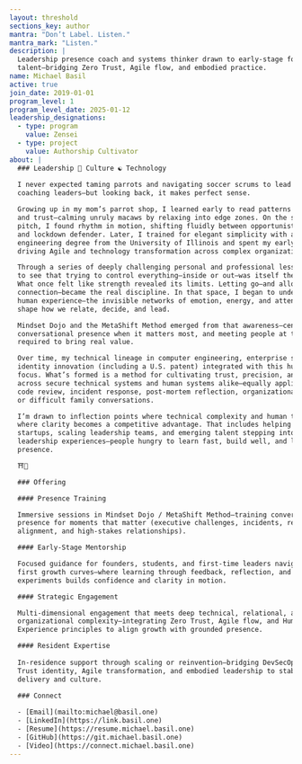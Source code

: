 ```yaml
---
layout: threshold
sections_key: author
mantra: "Don’t Label. Listen."
mantra_mark: "Listen."
description: |
  Leadership presence coach and systems thinker drawn to early-stage founders and emerging
  talent—bridging Zero Trust, Agile flow, and embodied practice.
name: Michael Basil
active: true
join_date: 2019-01-01
program_level: 1
program_level_date: 2025-01-12
leadership_designations:
  - type: program
    value: Zensei
  - type: project
    value: Authorship Cultivator
about: |
  ### Leadership 🌱 Culture ☯ Technology
  
  I never expected taming parrots and navigating soccer scrums to lead me to
  coaching leaders—but looking back, it makes perfect sense.

  Growing up in my mom’s parrot shop, I learned early to read patterns of tension
  and trust—calming unruly macaws by relaxing into edge zones. On the soccer
  pitch, I found rhythm in motion, shifting fluidly between opportunistic striker
  and lockdown defender. Later, I trained for elegant simplicity with a computer
  engineering degree from the University of Illinois and spent my early career
  driving Agile and technology transformation across complex organizations.

  Through a series of deeply challenging personal and professional lessons, I came
  to see that trying to control everything—inside or out—was itself the obstacle.
  What once felt like strength revealed its limits. Letting go—and allowing for
  connection—became the real discipline. In that space, I began to understand the
  human experience—the invisible networks of emotion, energy, and attention that
  shape how we relate, decide, and lead.

  Mindset Dojo and the MetaShift Method emerged from that awareness—centering on
  conversational presence when it matters most, and meeting people at the depth
  required to bring real value.

  Over time, my technical lineage in computer engineering, enterprise software, and
  identity innovation (including a U.S. patent) integrated with this human-systems
  focus. What’s formed is a method for cultivating trust, precision, and agility
  across secure technical systems and human systems alike—equally applicable in
  code review, incident response, post-mortem reflection, organizational change,
  or difficult family conversations.

  I’m drawn to inflection points where technical complexity and human tension meet—
  where clarity becomes a competitive advantage. That includes helping early-stage
  startups, scaling leadership teams, and emerging talent stepping into their first
  leadership experiences—people hungry to learn fast, build well, and lead with
  presence.

  ⛩️🌿

  ### Offering

  #### Presence Training

  Immersive sessions in Mindset Dojo / MetaShift Method—training conversational
  presence for moments that matter (executive challenges, incidents, retros,
  alignment, and high-stakes relationships).

  #### Early-Stage Mentorship

  Focused guidance for founders, students, and first-time leaders navigating their
  first growth curves—where learning through feedback, reflection, and small
  experiments builds confidence and clarity in motion.

  #### Strategic Engagement

  Multi-dimensional engagement that meets deep technical, relational, and
  organizational complexity—integrating Zero Trust, Agile flow, and Human
  Experience principles to align growth with grounded presence.

  #### Resident Expertise
  
  In-residence support through scaling or reinvention—bridging DevSecOps, Zero
  Trust identity, Agile transformation, and embodied leadership to stabilize
  delivery and culture.

  ### Connect
  
  - [Email](mailto:michael@basil.one)
  - [LinkedIn](https://link.basil.one)
  - [Resume](https://resume.michael.basil.one)
  - [GitHub](https://git.michael.basil.one)
  - [Video](https://connect.michael.basil.one)
---
```

